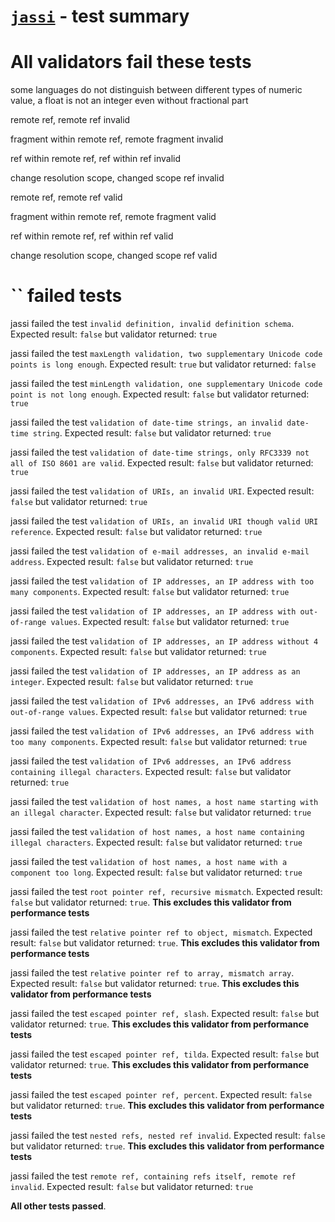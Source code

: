 # [`jassi`](https://github.com/iclanzan/jassi) - test summary

# All validators fail these tests

some languages do not distinguish between different types of numeric value, a float is not an integer even without fractional part

remote ref, remote ref invalid

fragment within remote ref, remote fragment invalid

ref within remote ref, ref within ref invalid

change resolution scope, changed scope ref invalid

remote ref, remote ref valid

fragment within remote ref, remote fragment valid

ref within remote ref, ref within ref valid

change resolution scope, changed scope ref valid


# `` failed tests

jassi failed the test `invalid definition, invalid definition schema`. Expected result: `false` but validator returned: `true`

jassi failed the test `maxLength validation, two supplementary Unicode code points is long enough`. Expected result: `true` but validator returned: `false`

jassi failed the test `minLength validation, one supplementary Unicode code point is not long enough`. Expected result: `false` but validator returned: `true`

jassi failed the test `validation of date-time strings, an invalid date-time string`. Expected result: `false` but validator returned: `true`

jassi failed the test `validation of date-time strings, only RFC3339 not all of ISO 8601 are valid`. Expected result: `false` but validator returned: `true`

jassi failed the test `validation of URIs, an invalid URI`. Expected result: `false` but validator returned: `true`

jassi failed the test `validation of URIs, an invalid URI though valid URI reference`. Expected result: `false` but validator returned: `true`

jassi failed the test `validation of e-mail addresses, an invalid e-mail address`. Expected result: `false` but validator returned: `true`

jassi failed the test `validation of IP addresses, an IP address with too many components`. Expected result: `false` but validator returned: `true`

jassi failed the test `validation of IP addresses, an IP address with out-of-range values`. Expected result: `false` but validator returned: `true`

jassi failed the test `validation of IP addresses, an IP address without 4 components`. Expected result: `false` but validator returned: `true`

jassi failed the test `validation of IP addresses, an IP address as an integer`. Expected result: `false` but validator returned: `true`

jassi failed the test `validation of IPv6 addresses, an IPv6 address with out-of-range values`. Expected result: `false` but validator returned: `true`

jassi failed the test `validation of IPv6 addresses, an IPv6 address with too many components`. Expected result: `false` but validator returned: `true`

jassi failed the test `validation of IPv6 addresses, an IPv6 address containing illegal characters`. Expected result: `false` but validator returned: `true`

jassi failed the test `validation of host names, a host name starting with an illegal character`. Expected result: `false` but validator returned: `true`

jassi failed the test `validation of host names, a host name containing illegal characters`. Expected result: `false` but validator returned: `true`

jassi failed the test `validation of host names, a host name with a component too long`. Expected result: `false` but validator returned: `true`

jassi failed the test `root pointer ref, recursive mismatch`. Expected result: `false` but validator returned: `true`. **This excludes this validator from performance tests**

jassi failed the test `relative pointer ref to object, mismatch`. Expected result: `false` but validator returned: `true`. **This excludes this validator from performance tests**

jassi failed the test `relative pointer ref to array, mismatch array`. Expected result: `false` but validator returned: `true`. **This excludes this validator from performance tests**

jassi failed the test `escaped pointer ref, slash`. Expected result: `false` but validator returned: `true`. **This excludes this validator from performance tests**

jassi failed the test `escaped pointer ref, tilda`. Expected result: `false` but validator returned: `true`. **This excludes this validator from performance tests**

jassi failed the test `escaped pointer ref, percent`. Expected result: `false` but validator returned: `true`. **This excludes this validator from performance tests**

jassi failed the test `nested refs, nested ref invalid`. Expected result: `false` but validator returned: `true`. **This excludes this validator from performance tests**

jassi failed the test `remote ref, containing refs itself, remote ref invalid`. Expected result: `false` but validator returned: `true`

**All other tests passed**.
